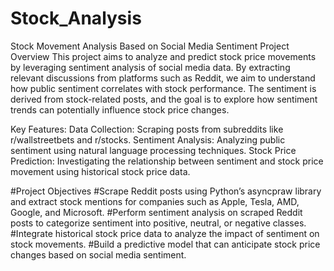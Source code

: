 # Stock_Analysis

Stock Movement Analysis Based on Social Media Sentiment
Project Overview
This project aims to analyze and predict stock price movements by leveraging sentiment analysis of social media data. By extracting relevant discussions from platforms such as Reddit, we aim to understand how public sentiment correlates with stock performance. The sentiment is derived from stock-related posts, and the goal is to explore how sentiment trends can potentially influence stock price changes.


Key Features:
Data Collection: Scraping posts from subreddits like r/wallstreetbets and r/stocks.
Sentiment Analysis: Analyzing public sentiment using natural language processing techniques.
Stock Price Prediction: Investigating the relationship between sentiment and stock price movement using historical stock price data.

#Project Objectives
#Scrape Reddit posts using Python’s asyncpraw library and extract stock mentions for companies such as Apple, Tesla, AMD, Google, and Microsoft.
#Perform sentiment analysis on scraped Reddit posts to categorize sentiment into positive, neutral, or negative classes.
#Integrate historical stock price data to analyze the impact of sentiment on stock movements.
#Build a predictive model that can anticipate stock price changes based on social media sentiment.
